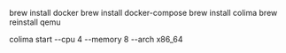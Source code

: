 brew install docker
brew install docker-compose
brew install colima
brew reinstall qemu

colima start --cpu 4 --memory 8 --arch x86_64




